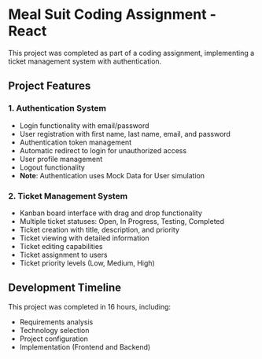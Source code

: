 # Meal Suit Coding Assignment - React

This project was completed as part of a coding assignment, implementing a ticket management system with authentication.

## Project Features

### 1. Authentication System
- Login functionality with email/password
- User registration with first name, last name, email, and password
- Authentication token management
- Automatic redirect to login for unauthorized access
- User profile management
- Logout functionality
- **Note**: Authentication uses Mock Data for User simulation

### 2. Ticket Management System
- Kanban board interface with drag and drop functionality
- Multiple ticket statuses: Open, In Progress, Testing, Completed
- Ticket creation with title, description, and priority
- Ticket viewing with detailed information
- Ticket editing capabilities
- Ticket assignment to users
- Ticket priority levels (Low, Medium, High)

## Development Timeline

This project was completed in 16 hours, including:
- Requirements analysis
- Technology selection
- Project configuration
- Implementation (Frontend and Backend)
